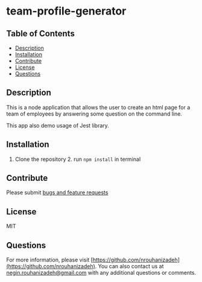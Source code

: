 # team-profile-generator

## Table of Contents

- [Description](#Description)
- [Installation](#Installation)
- [Contribute](#contribute)
- [License](#License)
- [Questions](#questions)

## Description

This is a node application that allows the user to create an html page for a team of employees by answering some question on the command line.

This app also demo usage of Jest library.



## Installation

1. Clone the repository 2. run `npm install` in terminal

## Contribute

Please submit [bugs and feature requests](https://github.com/nrouhanizdeh/team-profile-generator/issues)

## License

MIT

## Questions

For more information, please visit [https://github.com/nrouhanizadeh](https://github.com/nrouhanizadeh).
You can also contact us at [negin.rouhanizadeh@gmail.com](mailto:negin.rouhanizadeh@gmail.com) with any additional questions or comments.
